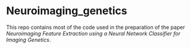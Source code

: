 # Neuroimaging_genetics

This repo contains most of the code used in the preparation of the paper *Neuroimaging Feature Extraction using a Neural Network Classifier for Imaging Genetics*.

